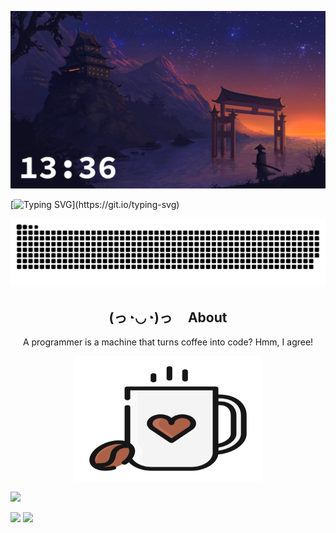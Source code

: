 ![bg](bg_with_time_new.jpg)

[![Typing SVG](https://readme-typing-svg.herokuapp.com?font=Fira+Code&weight=900&size=40&pause=1000&color=AD9EFF&vCenter=true&random=false&width=500&height=53&lines=Pavel+Glazunov+;Welcome+to+my+GitHub!)](https://git.io/typing-svg)

![Snake animation](https://github.com/pavelglazunov/pavelglazunov/blob/output/github-user-contribution.svg)

<h2 align="center">(っ◔◡◔)っ    &nbsp;&nbsp;&nbsp; About</h2>
<p align="center">A programmer is a machine that turns coffee into code? Hmm, I agree!</p>
<p align="center"><img src="https://github.com/pavelglazunov/pavelglazunov/blob/output/coffee.svg?raw=true" alt="Image description" width="300" height="200"></p>



![](https://github-profile-summary-cards.vercel.app/api/cards/profile-details?username=pavelglazunov&theme=moonlight)

![](https://github-profile-summary-cards.vercel.app/api/cards/most-commit-language?username=pavelglazunov&theme=moonlight)
![](https://github-profile-summary-cards.vercel.app/api/cards/stats?username=pavelglazunov&theme=moonlight)
